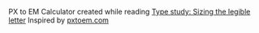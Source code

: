 PX to EM Calculator created while reading
[Type study: Sizing the legible letter](http://blog.typekit.com/2011/11/09/type-study-sizing-the-legible-letter)
Inspired by [pxtoem.com](http://pxtoem.com/)